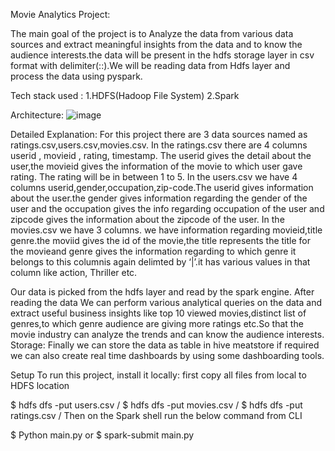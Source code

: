 Movie Analytics Project:

The main goal of the project is to Analyze the data from various data sources and extract meaningful insights from the data and to know the audience interests.the data will be present in the hdfs storage layer in csv format with delimiter(::).We will be reading data from Hdfs layer and process the data using pyspark.

Tech stack used :
1.HDFS(Hadoop File System)
2.Spark

Architecture:
![image](https://user-images.githubusercontent.com/64748921/223407219-56726e51-0308-48f3-8a7d-df62253ab9e3.png)


Detailed  Explanation:
For this project there are 3 data sources named as ratings.csv,users.csv,movies.csv.
In the ratings.csv there are 4 columns userid , movieid , rating, timestamp. The userid gives the detail about the user,the movieid gives the information of the movie to which user gave rating. The rating will be in between 1 to 5. 
In the users.csv we have 4 columns userid,gender,occupation,zip-code.The userid gives information about the user.the gender gives information regarding the gender of the user and the occupation gives the info regarding occupation of the user and zipcode gives the information about the zipcode of the user.
In the movies.csv we have 3 columns. we have information regarding movieid,title genre.the moviid gives the id of the movie,the title represents the title for the movieand genre gives the information regarding to which genre it belongs to  this columnis again delimted by ‘|’.it has various values in that column like action, Thriller etc.

Our data is picked from the hdfs layer and read by the spark engine. After reading the data We can perform various analytical queries on the data and extract useful business insights like top 10 viewed movies,distinct list of genres,to which genre audience are giving more ratings etc.So that the movie industry can analyze the trends and can know the audience interests. 
Storage:
Finally we can store the data as table in hive meatstore if required we can also create real time dashboards by using some dashboarding tools.


Setup
To run this project, install it locally: first copy all files from local to HDFS location

$ hdfs dfs -put users.csv /
$ hdfs dfs -put movies.csv /
$ hdfs dfs -put ratings.csv /
Then on the Spark shell run the below command from CLI

$ Python main.py
or
$ spark-submit main.py

